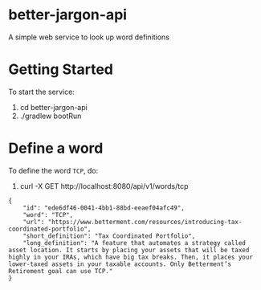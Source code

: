 # better-jargon-api
A simple web service to look up word definitions

# Getting Started
To start the service:
1. cd better-jargon-api
2. ./gradlew bootRun
 
# Define a word
To define the word `TCP`, do:
1. curl -X GET http://localhost:8080/api/v1/words/tcp
```
{
    "id": "ede6df46-0041-4bb1-88bd-eeaef04afc49",
    "word": "TCP",
    "url": "https://www.betterment.com/resources/introducing-tax-coordinated-portfolio",
    "short_definition": "Tax Coordinated Portfolio",
    "long_definition": "A feature that automates a strategy called asset location. It starts by placing your assets that will be taxed highly in your IRAs, which have big tax breaks. Then, it places your lower-taxed assets in your taxable accounts. Only Betterment’s Retirement goal can use TCP."
}
```


